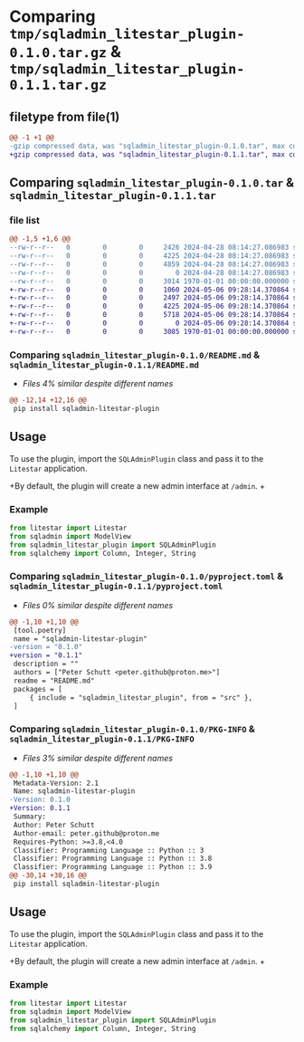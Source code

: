 # Comparing `tmp/sqladmin_litestar_plugin-0.1.0.tar.gz` & `tmp/sqladmin_litestar_plugin-0.1.1.tar.gz`

## filetype from file(1)

```diff
@@ -1 +1 @@
-gzip compressed data, was "sqladmin_litestar_plugin-0.1.0.tar", max compression
+gzip compressed data, was "sqladmin_litestar_plugin-0.1.1.tar", max compression
```

## Comparing `sqladmin_litestar_plugin-0.1.0.tar` & `sqladmin_litestar_plugin-0.1.1.tar`

### file list

```diff
@@ -1,5 +1,6 @@
--rw-r--r--   0        0        0     2426 2024-04-28 08:14:27.086983 sqladmin_litestar_plugin-0.1.0/README.md
--rw-r--r--   0        0        0     4225 2024-04-28 08:14:27.086983 sqladmin_litestar_plugin-0.1.0/pyproject.toml
--rw-r--r--   0        0        0     4859 2024-04-28 08:14:27.086983 sqladmin_litestar_plugin-0.1.0/src/sqladmin_litestar_plugin/__init__.py
--rw-r--r--   0        0        0        0 2024-04-28 08:14:27.086983 sqladmin_litestar_plugin-0.1.0/src/sqladmin_litestar_plugin/py.typed
--rw-r--r--   0        0        0     3014 1970-01-01 00:00:00.000000 sqladmin_litestar_plugin-0.1.0/PKG-INFO
+-rw-r--r--   0        0        0     1060 2024-05-06 09:28:14.370864 sqladmin_litestar_plugin-0.1.1/LICENSE
+-rw-r--r--   0        0        0     2497 2024-05-06 09:28:14.370864 sqladmin_litestar_plugin-0.1.1/README.md
+-rw-r--r--   0        0        0     4225 2024-05-06 09:28:14.370864 sqladmin_litestar_plugin-0.1.1/pyproject.toml
+-rw-r--r--   0        0        0     5718 2024-05-06 09:28:14.370864 sqladmin_litestar_plugin-0.1.1/src/sqladmin_litestar_plugin/__init__.py
+-rw-r--r--   0        0        0        0 2024-05-06 09:28:14.370864 sqladmin_litestar_plugin-0.1.1/src/sqladmin_litestar_plugin/py.typed
+-rw-r--r--   0        0        0     3085 1970-01-01 00:00:00.000000 sqladmin_litestar_plugin-0.1.1/PKG-INFO
```

### Comparing `sqladmin_litestar_plugin-0.1.0/README.md` & `sqladmin_litestar_plugin-0.1.1/README.md`

 * *Files 4% similar despite different names*

```diff
@@ -12,14 +12,16 @@
 pip install sqladmin-litestar-plugin
 ```
 
 ## Usage
 
 To use the plugin, import the `SQLAdminPlugin` class and pass it to the `Litestar` application.
 
+By default, the plugin will create a new admin interface at `/admin`.
+
 ### Example
 
 ```python
 from litestar import Litestar
 from sqladmin import ModelView
 from sqladmin_litestar_plugin import SQLAdminPlugin
 from sqlalchemy import Column, Integer, String
```

### Comparing `sqladmin_litestar_plugin-0.1.0/pyproject.toml` & `sqladmin_litestar_plugin-0.1.1/pyproject.toml`

 * *Files 0% similar despite different names*

```diff
@@ -1,10 +1,10 @@
 [tool.poetry]
 name = "sqladmin-litestar-plugin"
-version = "0.1.0"
+version = "0.1.1"
 description = ""
 authors = ["Peter Schutt <peter.github@proton.me>"]
 readme = "README.md"
 packages = [
     { include = "sqladmin_litestar_plugin", from = "src" },
 ]
```

### Comparing `sqladmin_litestar_plugin-0.1.0/PKG-INFO` & `sqladmin_litestar_plugin-0.1.1/PKG-INFO`

 * *Files 3% similar despite different names*

```diff
@@ -1,10 +1,10 @@
 Metadata-Version: 2.1
 Name: sqladmin-litestar-plugin
-Version: 0.1.0
+Version: 0.1.1
 Summary: 
 Author: Peter Schutt
 Author-email: peter.github@proton.me
 Requires-Python: >=3.8,<4.0
 Classifier: Programming Language :: Python :: 3
 Classifier: Programming Language :: Python :: 3.8
 Classifier: Programming Language :: Python :: 3.9
@@ -30,14 +30,16 @@
 pip install sqladmin-litestar-plugin
 ```
 
 ## Usage
 
 To use the plugin, import the `SQLAdminPlugin` class and pass it to the `Litestar` application.
 
+By default, the plugin will create a new admin interface at `/admin`.
+
 ### Example
 
 ```python
 from litestar import Litestar
 from sqladmin import ModelView
 from sqladmin_litestar_plugin import SQLAdminPlugin
 from sqlalchemy import Column, Integer, String
```

